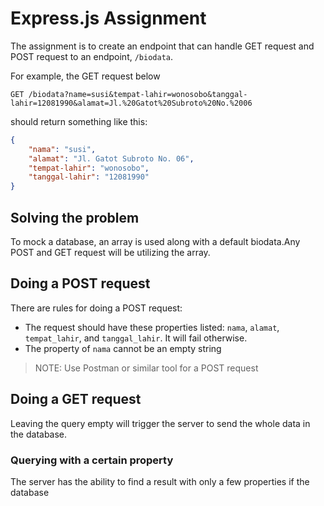 # Express.js Assignment

The assignment is to create an endpoint that can handle GET request and POST request to an endpoint, `/biodata`.

For example, the GET request below

`GET /biodata?name=susi&tempat-lahir=wonosobo&tanggal-lahir=12081990&alamat=Jl.%20Gatot%20Subroto%20No.%2006`

should return something like this:

```JSON
{
    "nama": "susi",
    "alamat": "Jl. Gatot Subroto No. 06",
    "tempat-lahir": "wonosobo",
    "tanggal-lahir": "12081990"
}
```

## Solving the problem

To mock a database, an array is used along with a default biodata.Any POST and GET request will be utilizing the array.

## Doing a POST request

There are rules for doing a POST request:

- The request should have these properties listed: `nama`, `alamat`, `tempat_lahir`, and `tanggal_lahir`. It will fail otherwise.
- The property of `nama` cannot be an empty string

> NOTE: Use Postman or similar tool for a POST request

## Doing a GET request

Leaving the query empty will trigger the server to send the whole data in the database.

### Querying with a certain property

The server has the ability to find a result with only a few properties if the database
